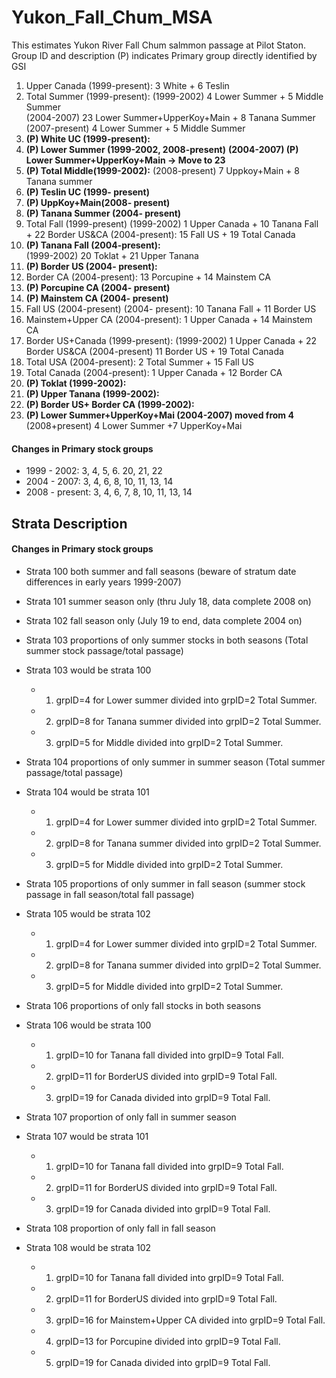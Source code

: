 # Yukon_Fall_Chum_MSA

This estimates Yukon River Fall Chum salmmon passage at Pilot Staton. 
   Group ID and description (P) indicates Primary group directly identified by 
   GSI
1. Upper Canada (1999-present): 3 White + 6 Teslin
2. Total Summer (1999-present): 
	(1999-2002)  4 Lower Summer + 5 Middle Summer  
	(2004-2007)  23 Lower Summer+UpperKoy+Main + 8 Tanana Summer  
  	(2007-present)  4 Lower Summer + 5 Middle Summer  
3. **(P) White UC (1999-present):** 	 
4. **(P) Lower Summer (1999-2002, 2008-present)**
   **(2004-2007) (P) Lower Summer+UpperKoy+Main -> Move to 23** 		
5. **(P) Total Middle(1999-2002):** 
	 (2008-present) 7 Uppkoy+Main + 8 Tanana summer
6. **(P) Teslin UC (1999- present)**   
7. **(P) UppKoy+Main(2008- present)**
8. **(P) Tanana Summer (2004- present)**
9. Total Fall (1999-present)
	(1999-2002) 1 Upper Canada + 10 Tanana Fall + 22 Border US&CA
	(2004-present):  15 Fall US + 19 Total Canada  
10. **(P) Tanana Fall (2004-present):**  
        (1999-2002)  20 Toklat + 21 Upper Tanana
11. **(P) Border US (2004- present):**
12. Border CA (2004-present): 13 Porcupine + 14 Mainstem CA 
13. **(P) Porcupine CA (2004- present)**
14. **(P) Mainstem CA (2004- present)** 
15.  Fall US (2004-present)
	 (2004- present): 10 Tanana Fall + 11 Border US
16.  Mainstem+Upper CA (2004-present): 1 Upper Canada + 14 Mainstem CA
17.  Border US+Canada (1999-present): 
		 (1999-2002) 1 Upper Canada + 22 Border US&CA 
		 (2004-present) 11 Border US + 19 Total Canada
18.  Total USA (2004-present): 2 Total Summer + 15 Fall US
19.  Total Canada (2004-present): 1 Upper Canada + 12 Border CA 
20. **(P) Toklat (1999-2002):**  
21. **(P) Upper Tanana (1999-2002):**   
22. **(P) Border US+ Border CA (1999-2002):**  
23. **(P) Lower Summer+UpperKoy+Mai (2004-2007) moved from 4** 
		 (2008+present)  4 Lower Summer +7 UpperKoy+Mai  

####  Changes in Primary stock groups
* 1999 - 2002: 3, 4, 5, 6. 20, 21, 22
* 2004 - 2007: 3, 4, 6, 8, 10, 11, 13, 14
* 2008 - present: 3, 4, 6, 7, 8, 10, 11, 13, 14

## Strata Description 
####  Changes in Primary stock groups
* Strata 100 both summer and fall seasons (beware of stratum date differences in early years 1999-2007)
* Strata 101 summer season only (thru July 18, data complete 2008 on)
* Strata 102 fall season only (July 19 to end, data complete 2004 on)

* Strata 103 proportions of only summer stocks in both seasons (Total summer stock passage/total passage)
* Strata 103 would be strata 100   
	* 1) grpID=4 for Lower summer divided into grpID=2 Total Summer.
	* 2) grpID=8 for Tanana summer divided into grpID=2 Total Summer.
	* 3) grpID=5 for Middle divided into grpID=2 Total Summer.

* Strata 104 proportions of only summer in summer season  (Total summer passage/total passage)
* Strata 104 would be strata 101
	* 1) grpID=4 for Lower summer divided into grpID=2 Total Summer.
	* 2) grpID=8 for Tanana summer divided into grpID=2 Total Summer.
	* 3) grpID=5 for Middle divided into grpID=2 Total Summer.

* Strata 105 proportions of only summer in fall season  (summer stock passage in fall season/total fall passage)
* Strata 105 would be strata 102
	* 1) grpID=4 for Lower summer divided into grpID=2 Total Summer.
	* 2) grpID=8 for Tanana summer divided into grpID=2 Total Summer.
	* 3) grpID=5 for Middle divided into grpID=2 Total Summer.

* Strata 106 proportions of only fall stocks in both seasons
* Strata 106 would be strata 100
	* 1) grpID=10 for Tanana fall divided into grpID=9 Total Fall.
	* 2) grpID=11 for BorderUS divided into grpID=9 Total Fall.
	* 3) grpID=19 for Canada divided into grpID=9 Total Fall.

* Strata 107 proportion of only fall in summer season
* Strata 107 would be strata 101
	* 1) grpID=10 for Tanana fall divided into grpID=9 Total Fall.
	* 2) grpID=11 for BorderUS divided into grpID=9 Total Fall.
	* 3) grpID=19 for Canada divided into grpID=9 Total Fall.

* Strata 108 proportion of only fall in fall season
* Strata 108 would be strata 102
	* 1) grpID=10 for Tanana fall divided into grpID=9 Total Fall.
	* 2) grpID=11 for BorderUS divided into grpID=9 Total Fall.
	* 3) grpID=16 for Mainstem+Upper CA divided into grpID=9 Total Fall.
	* 4) grpID=13 for Porcupine divided into grpID=9 Total Fall.
	* 5) grpID=19 for Canada divided into grpID=9 Total Fall.
